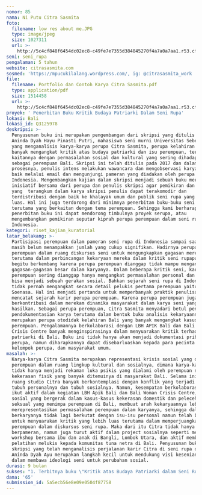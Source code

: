 ```yaml
---
nomor: 85
nama: Ni Putu Citra Sasmita
foto:
  filename: low res about me.JPG
  type: image/jpeg
  size: 1027311
  url: >-
    http://5c4cf848f6454dc02ec8-c49fe7e7355d384845270f4a7a0a7aa1.r53.cf2.rackcdn.com/ab32facd-caeb-4bbf-8dfb-faf110ad9964/low%20res%20about%20me.JPG
seni: seni_rupa
pengalaman: 5 tahun
website: citrasasmita.com
sosmed: 'https://mpucukilalang.wordpress.com/, ig: @citrasasmita_work '
file:
  filename: Portfolio dan Contoh Karya Citra Sasmita.pdf
  type: application/pdf
  size: 1514458
  url: >-
    http://5c4cf848f6454dc02ec8-c49fe7e7355d384845270f4a7a0a7aa1.r53.cf2.rackcdn.com/60799264-d807-460a-bdab-03faca6819f5/Portfolio%20dan%20Contoh%20Karya%20Citra%20Sasmita.pdf
proyek: ' Penerbitan Buku Kritik Budaya Patriarki Dalam Seni Rupa'
lokasi: Bali
lokasi_id: Q3125978
deskripsi: >-
  Penyusunan buku ini merupakan pengembangan dari skripsi yang ditulis oleh
  Aninda Dyah Hayu Pinasti Putri, mahasiswa seni murni Universitas Sebelas Maret
  yang menganalisis karya-karya perupa Citra Sasmita, perupa kelahiran Bali yang
  banyak mengangkat kritik atas budaya patriarki dan isu perempuan, terutama
  kaitannya dengan permasalahan sosial dan kultural yang sering dihadapinya
  sebagai perempuan Bali. Skripsi ini telah ditulis pada 2017 dan dalam
  prosesnya, penulis intens melakukan wawancara dan mengobservasi karya perupa
  baik melalui email dan mengunjungi pameran yang diadakan oleh perupa di
  Indonesia. Mengembangkan kajian dalam skripsi menjadi sebuah buku merupakan
  inisiatif bersama dari perupa dan penulis skripsi agar pemikiran dan gagasan
  yang  terangkum dalam karya skripsi penulis dapat terakomodir dan
  terdistribusi dengan baik ke khalayak umum dan publik seni rupa yang lebih
  luas. Hal ini juga terdorong dari minimnya penerbitan buku-buku seni rupa,
  terutama yang berkaitan dengan tema perempuan. Sehingga kami berharap bahwa
  penerbitan buku ini dapat mendorong timbulnya proyek serupa, atau
  mengembangkan pemikiran seputar kiprah perupa perempuan dalam seni rupa di
  Indonesia.
kategori: riset_kajian_kuratorial
latar_belakang: >-
  Partisipasi perempuan dalam pameran seni rupa di Indonesia sampai saat ini
  masih belum menampakkan jumlah yang cukup signifikan. Hadirnya perupa
  perempuan dalam ruang diskursus seni untuk mengungkapkan gagasan mereka
  terutama dalam perbincangan kekaryaan mereka dalam kritik seni rupapun kurang
  begitu berkembang karena perupa perempuan dianggap tidak mampu mengangkat
  gagasan-gagasan besar dalam karyanya. Dalam beberapa kritik seni, karya perupa
  perempuan sering dianggap hanya mengangkat permasalahan personal dan tidak
  bisa menjadi sebuah gerakan sosial. Bahkan sejarah seni rupa di Indonesia
  tidak pernah mengangkat secara detail pelukis pertama perempuan yaitu Emiria
  Soenasa. Hal ini menjadi pertanda untuk memperbanyak praktik penulisan yang
  mencatat sejarah karir perupa perempuan. Karena perupa perempuan juga
  berkontribusi dalam merekam dinamika masyarakat dalam karya seni yang ia
  hasilkan. Sebagai perupa perempuan, Citra Sasmita menyadari betul pentingnya
  pendokumentasian karya terutama dalam bentuk buku analisis kekaryaannya. Citra
  merupakan perupa otodidak kelahiran Bali yang banyak mengangkat kasus-kasus
  perempuan. Pengalamannya berkolaborasi dengan LBH APIK Bali dan Bali Woman
  Crisis Centre banyak menginspirasinya dalam menyuarakan kritik terhadap sistem
  patriarki di Bali. Buku ini tidak hanya akan menjadi dokumentasi pribadi
  perupa, namun diharapkannya dapat disebarluaskan kepada para pecinta seni,
  kelompok perupa, dan masyarakat umum.  
masalah: >-
  Karya-karya Citra Sasmita merupakan representasi krisis sosial yang dihadapi
  perempuan dalam ruang lingkup kultural dan sosialnya, dimana karya-karyanya
  tidak hanya menjadi rekaman luka psikis yang dialami oleh perempuan namun juga
  kekerasan fisik yang banyak ditemuinya di masyarakat Bali. Selama ini dalam
  ruang studio Citra banyak berkontemplasi dengan konflik yang terjadi diantara
  tubuh personalnya dan tubuh sosialnya. Namun, kesempatan berkolaborasi dan
  ikut aktif dalam kegiatan LBH Apik Bali dan Bali Woman Crisis Centre, lembaga
  sosial yang bergerak dalam kasus-kasus kekerasan domestik dan pelecehan
  seksual yang menimpa perempuan di Bali, membuat arah kekaryaannya lebih intens
  merepresentasikan permasalahan perempuan dalam karyanya, sehingga dalam proses
  berkaryanya tidak lagi berkutat dengan isu-isu personal namun telah beranjak
  untuk menyuarakan kritik yang lebih luas terutama dalam memperjuangkan nasib
  perempuan dalam diskursus seni rupa. Maka dari itu Citra tidak hanya aktif
  berpameran, namun juga turut aktif dalam project sosialnya seperti mengadakan
  workshop bersama ibu dan anak di Bangli, Lombok Utara, dan aktif memberikan
  pelatihan melukis kepada komunitas tuna netra di Bali. Penyusunan buku dari
  skripsi yang telah menganalisis perjalanan karir Citra di seni rupa oleh
  Aninda Dyah Ayu merupakan langkah kecil untuk mendukung visi kesenian perupa
  dalam membawa ideologi seni untuk perubahan sosial.  
durasi: 9 bulan
sukses: "1. Terbitnya buku \"Kritik atas Budaya Patriarki dalam Seni Rupa\"\r\n2. Peluncuran buku dan diskusi \r\n3. Pendistribusian buku di ruang yang representatif meliputi perpustakaan (umum, sekolah, universitas), komunitas seni, galeri dan museum  "
dana: '65'
submission_id: 5a5ecb56e8e09e0504f87758
---
```

